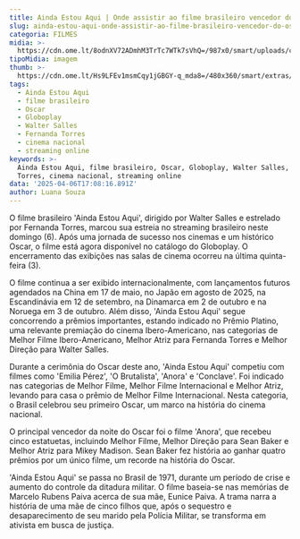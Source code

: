 ```yaml
---
title: Ainda Estou Aqui | Onde assistir ao filme brasileiro vencedor do Oscar online
slug: ainda-estou-aqui-onde-assistir-ao-filme-brasileiro-vencedor-do-oscar-online
categoria: FILMES
midia: >-
  https://cdn.ome.lt/8odnXV72ADmhM3TrTc7WTk7sVhQ=/987x0/smart/uploads/conteudo/fotos/aindaestouaqui_H0CHK0B.jpg
tipoMidia: imagem
thumb: >-
  https://cdn.ome.lt/Hs9LFEv1msmCqy1jGBGY-q_mda8=/480x360/smart/extras/conteudos/aindaestouaqui_trUtlWv.jpg
tags:
  - Ainda Estou Aqui
  - filme brasileiro
  - Oscar
  - Globoplay
  - Walter Salles
  - Fernanda Torres
  - cinema nacional
  - streaming online
keywords: >-
  Ainda Estou Aqui, filme brasileiro, Oscar, Globoplay, Walter Salles, Fernanda
  Torres, cinema nacional, streaming online
data: '2025-04-06T17:08:16.891Z'
author: Luana Souza
---
```


O filme brasileiro 'Ainda Estou Aqui', dirigido por Walter Salles e estrelado por Fernanda Torres, marcou sua estreia no streaming brasileiro neste domingo (6). Após uma jornada de sucesso nos cinemas e um histórico Oscar, o filme está agora disponível no catálogo do Globoplay. O encerramento das exibições nas salas de cinema ocorreu na última quinta-feira (3).

O filme continua a ser exibido internacionalmente, com lançamentos futuros agendados na China em 17 de maio, no Japão em agosto de 2025, na Escandinávia em 12 de setembro, na Dinamarca em 2 de outubro e na Noruega em 3 de outubro. Além disso, 'Ainda Estou Aqui' segue concorrendo a prêmios importantes, estando indicado no Prêmio Platino, uma relevante premiação do cinema Ibero-Americano, nas categorias de Melhor Filme Ibero-Americano, Melhor Atriz para Fernanda Torres e Melhor Direção para Walter Salles.

Durante a cerimônia do Oscar deste ano, 'Ainda Estou Aqui' competiu com filmes como 'Emilia Pérez', 'O Brutalista', 'Anora' e 'Conclave'. Foi indicado nas categorias de Melhor Filme, Melhor Filme Internacional e Melhor Atriz, levando para casa o prêmio de Melhor Filme Internacional. Nesta categoria, o Brasil celebrou seu primeiro Oscar, um marco na história do cinema nacional.

O principal vencedor da noite do Oscar foi o filme 'Anora', que recebeu cinco estatuetas, incluindo Melhor Filme, Melhor Direção para Sean Baker e Melhor Atriz para Mikey Madison. Sean Baker fez história ao ganhar quatro prêmios por um único filme, um recorde na história do Oscar.

'Ainda Estou Aqui' se passa no Brasil de 1971, durante um período de crise e aumento do controle da ditadura militar. O filme baseia-se nas memórias de Marcelo Rubens Paiva acerca de sua mãe, Eunice Paiva. A trama narra a história de uma mãe de cinco filhos que, após o sequestro e desaparecimento de seu marido pela Polícia Militar, se transforma em ativista em busca de justiça.
